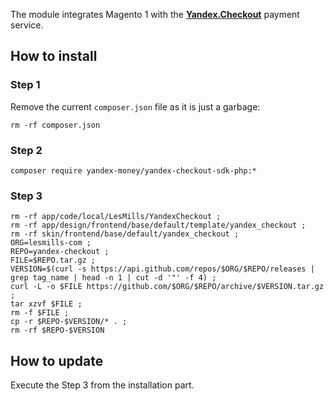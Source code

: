 The module integrates Magento 1 with the **[Yandex.Checkout](https://checkout.yandex.com)** payment service.

## How to install
### Step 1
Remove the current `composer.json` file as it is just a garbage:
```
rm -rf composer.json
```

### Step 2
```
composer require yandex-money/yandex-checkout-sdk-php:* 
```

### Step 3
```
rm -rf app/code/local/LesMills/YandexCheckout ;
rm -rf app/design/frontend/base/default/template/yandex_checkout ;
rm -rf skin/frontend/base/default/yandex_checkout ;
ORG=lesmills-com ;
REPO=yandex-checkout ;
FILE=$REPO.tar.gz ;
VERSION=$(curl -s https://api.github.com/repos/$ORG/$REPO/releases | grep tag_name | head -n 1 | cut -d '"' -f 4) ;
curl -L -o $FILE https://github.com/$ORG/$REPO/archive/$VERSION.tar.gz ;
tar xzvf $FILE ;
rm -f $FILE ;
cp -r $REPO-$VERSION/* . ;
rm -rf $REPO-$VERSION 
```

## How to update
Execute the Step 3 from the installation part.